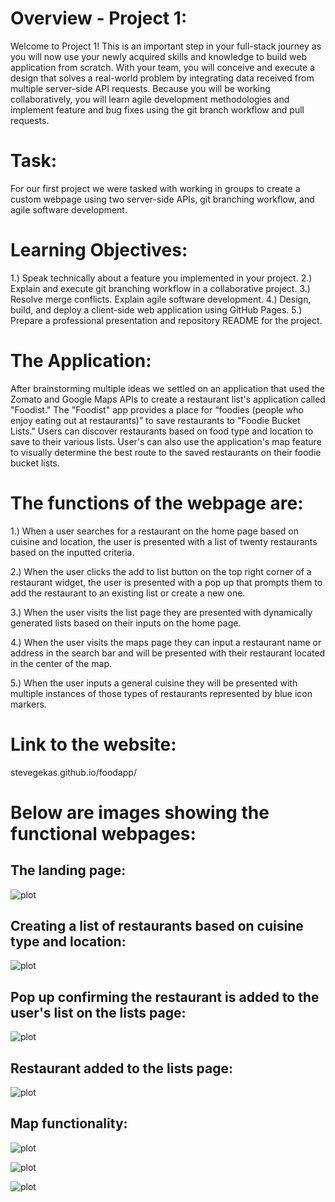 # Overview - Project 1:
Welcome to Project 1! This is an important step in your full-stack journey as you will now use your newly acquired skills and knowledge to build web application from scratch. With your team, you will conceive and execute a design that solves a real-world problem by integrating data received from multiple server-side API requests. Because you will be working collaboratively, you will learn agile development methodologies and implement feature and bug fixes using the git branch workflow and pull requests.

# Task:

For our first project we were tasked with working in groups to create a custom webpage using two server-side APIs, git branching workflow, and agile software development.

# Learning Objectives:

1.) Speak technically about a feature you implemented in your project.
2.) Explain and execute git branching workflow in a collaborative project. 
3.) Resolve merge conflicts. Explain agile software development. 
4.) Design, build, and deploy a client-side web application using GitHub Pages. 
5.) Prepare a professional presentation and repository README for the project.

# The Application:

After brainstorming multiple ideas we settled on an application that used the Zomato and Google Maps APIs to create a restaurant list's application called "Foodist."
The "Foodist" app provides a place for “foodies (people who enjoy eating out at restaurants)” to save restaurants to "Foodie Bucket Lists." Users can discover restaurants based on food type and location to save to their various lists. User's can also use the application's map feature to visually determine the best route to the saved restaurants on their foodie bucket lists.  


# The functions of the webpage are:

1.) When a user searches for a restaurant on the home page based on cuisine and location, the user is presented with a list of twenty restaurants based on the inputted criteria.

2.) When the user clicks the add to list button on the top right corner of a restaurant widget, the user is presented with a pop up that prompts them to add the restaurant to an existing list or create a new one.

3.) When the user visits the list page they are presented with dynamically generated lists based on their inputs on the home page.

4.) When the user visits the maps page they can input a restaurant name or address in the search bar and will be presented with their restaurant located in the center of the map.

5.) When the user inputs a general cuisine they will be presented with multiple instances of those types of restaurants represented by blue icon markers.

# Link to the website:

stevegekas.github.io/foodapp/

# Below are images showing the functional webpages:

## The landing page:

![plot](./assets/images/ReadMe1.jpeg)

## Creating a list of restaurants based on cuisine type and location:

![plot](./assets/images/ReadMe2.jpeg)

## Pop up confirming the restaurant is added to the user's list on the lists page:

![plot](./assets/images/ReadMe3.jpeg)

## Restaurant added to the lists page:

![plot](./assets/images/ReadMe4.jpeg)

## Map functionality:

![plot](./assets/images/ReadMe5.jpeg)

![plot](./assets/images/ReadMe6.jpeg)

![plot](./assets/images/ReadMe7.jpeg)

